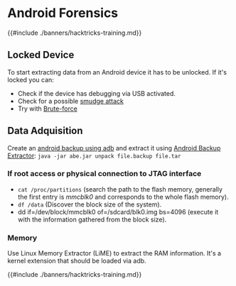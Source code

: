 # Android Forensics

{{#include ./banners/hacktricks-training.md}}

## Locked Device

To start extracting data from an Android device it has to be unlocked. If it's locked you can:

- Check if the device has debugging via USB activated.
- Check for a possible [smudge attack](https://www.usenix.org/legacy/event/woot10/tech/full_papers/Aviv.pdf)
- Try with [Brute-force](https://www.cultofmac.com/316532/this-brute-force-device-can-crack-any-iphones-pin-code/)

## Data Adquisition

Create an [android backup using adb](mobile-pentesting/android-app-pentesting/adb-commands.md#backup) and extract it using [Android Backup Extractor](https://sourceforge.net/projects/adbextractor/): `java -jar abe.jar unpack file.backup file.tar`

### If root access or physical connection to JTAG interface

- `cat /proc/partitions` (search the path to the flash memory, generally the first entry is _mmcblk0_ and corresponds to the whole flash memory).
- `df /data` (Discover the block size of the system).
- dd if=/dev/block/mmcblk0 of=/sdcard/blk0.img bs=4096 (execute it with the information gathered from the block size).

### Memory

Use Linux Memory Extractor (LiME) to extract the RAM information. It's a kernel extension that should be loaded via adb.

{{#include ./banners/hacktricks-training.md}}

